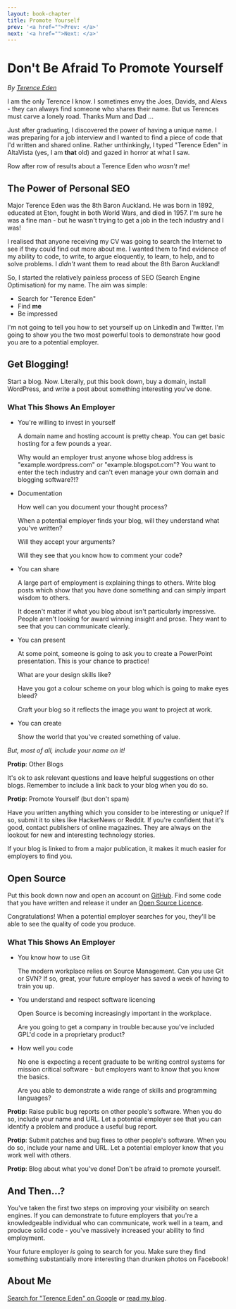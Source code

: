 ```yaml
---
layout: book-chapter
title: Promote Yourself
prev: '<a href="">Prev: </a>'
next: '<a href="">Next: </a>'
---
```


# Don't Be Afraid To Promote Yourself

_By [Terence Eden](#about_me)_

I am the only Terence I know.  I sometimes envy the Joes, Davids, and Alexs - they can always find someone who shares their name.  But us Terences must carve a lonely road.  Thanks Mum and Dad ...

Just after graduating, I discovered the power of having a unique name.  I was preparing for a job interview and I wanted to find a piece of code that I'd written and shared online.  Rather unthinkingly, I typed "Terence Eden" in AltaVista (yes, I am __that__ old) and gazed in horror at what I saw.

Row after row of results about a Terence Eden who *wasn't me*!

## The Power of Personal SEO

Major Terence Eden was the 8th Baron Auckland.  He was born in 1892, educated at Eton, fought in both World Wars, and died in 1957.  I'm sure he was a fine man - but he wasn't trying to get a job in the tech industry and I was!

I realised that anyone receiving my CV was going to search the Internet to see if they could find out more about me.  I wanted them to find evidence of my ability to code, to write, to argue eloquently, to learn, to help, and to solve problems.  I *didn't* want them to read about the 8th Baron Auckland!

So, I started the relatively painless process of SEO (Search Engine Optimisation) for my name. The aim was simple:

+ Search for "Terence Eden"
+ Find __me__
+ Be impressed

I'm not going to tell you how to set yourself up on LinkedIn and Twitter.  I'm going to show you the two most powerful tools to demonstrate how good you are to a potential employer.

## Get Blogging!

Start a blog.  Now.  Literally, put this book down, buy a domain, install WordPress, and write a post about something interesting you've done.

### What This Shows An Employer

+ You're willing to invest in yourself

	A domain name and hosting account is pretty cheap.  You can get basic hosting for a few pounds a year.

	Why would an employer trust anyone whose blog address is "example.wordpress.com" or "example.blogspot.com"?  You want to enter the tech industry and can't even manage your own domain and blogging software?!?

+ Documentation

	How well can you document your thought process?

	When a potential employer finds your blog, will they understand what you've written?

	Will they accept your arguments?

	Will they see that you know how to comment your code?

+ You can share

	A large part of employment is explaining things to others.  Write blog posts which show that you have done something and can simply impart wisdom to others.

	It doesn't matter if what you blog about isn't particularly impressive.  People aren't looking for award winning insight and prose.  They want to see that you can communicate clearly.

+ You can present

	At some point, someone is going to ask you to create a PowerPoint presentation.  This is your chance to practice!

	What are your design skills like?

	Have you got a colour scheme on your blog which is going to make eyes bleed?

	Craft your blog so it reflects the image you want to project at work.

+ You can create

	Show the world that you've created something of value.

*But, most of all, include your name on it!*

__Protip__: Other Blogs

It's ok to ask relevant questions and leave helpful suggestions on other blogs.  Remember to include a link back to your blog when you do so.

__Protip__: Promote Yourself (but don't spam)

Have you written anything which you consider to be interesting or unique?  If so, submit it to sites like HackerNews or Reddit.  If you're confident that it's good, contact publishers of online magazines.  They are always on the lookout for new and interesting technology stories.

If your blog is linked to from a major publication, it makes it much easier for employers to find you.

## Open Source

Put this book down now and open an account on [GitHub](https://github.com/).  Find some code that you have written and release it under an [Open Source Licence](http://opensource.org/licenses).

Congratulations! When a potential employer searches for you, they'll be able to see the quality of code you produce.

### What This Shows An Employer

+ You know how to use Git

	The modern workplace relies on Source Management.  Can you use Git or SVN?  If so, great, your future employer has saved a week of having to train you up.

+ You understand and respect software licencing

	Open Source is becoming increasingly important in the workplace.

	Are you going to get a company in trouble because you've included GPL'd code in a proprietary product?

+ How well you code

	No one is expecting a recent graduate to be writing control systems for mission critical software - but employers want to know that you know the basics.

	Are you able to demonstrate a wide range of skills and programming languages?

__Protip__: Raise public bug reports on other people's software.  When you do so, include your name and URL.  Let a potential employer see that you can identify a problem and produce a useful bug report.

__Protip__: Submit patches and bug fixes to other people's software.  When you do so, include your name and URL.  Let a potential employer know that you work well with others.

__Protip__: Blog about what you've done!  Don't be afraid to promote yourself.

## And Then...?

You've taken the first two steps on improving your visibility on search engines.  If you can demonstrate to future employers that you're a knowledgeable individual who can communicate, work well in a team, and produce solid code - you've massively increased your ability to find employment.

Your future employer *is* going to search for you.  Make sure they find something substantially more interesting than drunken photos on Facebook!

## About Me

[Search for "Terence Eden" on Google](https://www.google.co.uk/search?q=terence+eden) or [read my blog](http://shkspr.mobi/blog/).